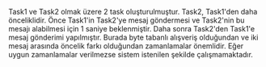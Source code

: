Task1 ve Task2 olmak üzere 2 task oluşturulmuştur.
Task2, Task1'den daha önceliklidir.
Önce Task1'in Task2'ye mesaj göndermesi ve Task2'nin bu mesajı alabilmesi için 1 saniye beklenmiştir.
Daha sonra Task2'den Task1'e mesaj gönderimi yapılmıştır. 
Burada byte tabanlı alışveriş olduğundan ve iki mesaj arasında öncelik farkı olduğundan zamanlamalar önemlidir.
Eğer uygun zamanlamalar verilmezse sistem istenilen şekilde çalışmamaktadır.
